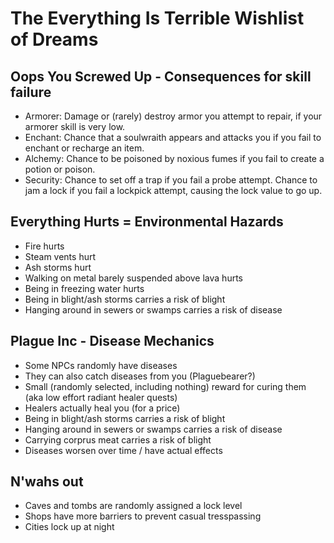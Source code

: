 # The Everything Is Terrible Wishlist of Dreams

## Oops You Screwed Up - Consequences for skill failure  
- Armorer: Damage or (rarely) destroy armor you attempt to repair, if your armorer skill is very low.  
- Enchant: Chance that a soulwraith appears and attacks you if you fail to enchant or recharge an item.  
- Alchemy: Chance to be poisoned by noxious fumes if you fail to create a potion or poison.  
- Security: Chance to set off a trap if you fail a probe attempt. Chance to jam a lock if you fail a lockpick attempt, causing the lock value to go up.  

## Everything Hurts = Environmental Hazards
- Fire hurts  
- Steam vents hurt  
- Ash storms hurt  
- Walking on metal barely suspended above lava hurts  
- Being in freezing water hurts  
- Being in blight/ash storms carries a risk of blight  
- Hanging around in sewers or swamps carries a risk of disease  

## Plague Inc - Disease Mechanics
- Some NPCs randomly have diseases  
- They can also catch diseases from you (Plaguebearer?)  
- Small (randomly selected, including nothing) reward for curing them (aka low effort radiant healer quests)  
- Healers actually heal you (for a price)  
- Being in blight/ash storms carries a risk of blight  
- Hanging around in sewers or swamps carries a risk of disease  
- Carrying corprus meat carries a risk of blight  
- Diseases worsen over time / have actual effects  

## N'wahs out
- Caves and tombs are randomly assigned a lock level  
- Shops have more barriers to prevent casual tresspassing  
- Cities lock up at night  
